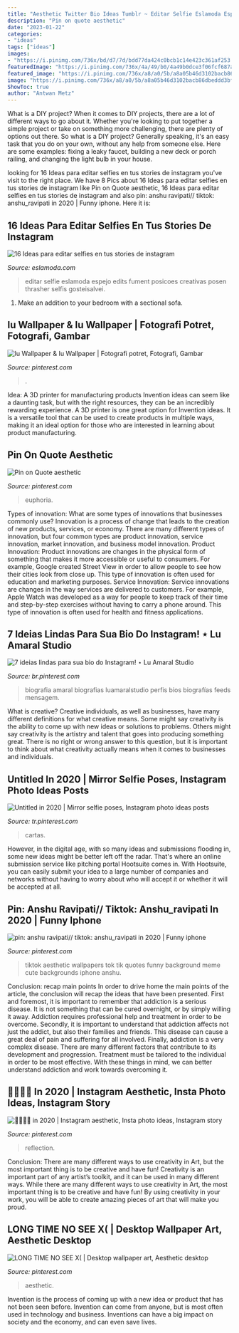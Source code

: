 ```yaml
---
title: "Aesthetic Twitter Bio Ideas Tumblr ~ Editar Selfie Eslamoda Espejo Edits Fument Posicoes Creativas Posen Thrasher Selfis Gosteisalvei"
description: "Pin on quote aesthetic"
date: "2023-01-22"
categories:
- "ideas"
tags: ["ideas"]
images:
- "https://i.pinimg.com/736x/bd/d7/7d/bdd77da424c0bcb1c14e423c361af253.jpg"
featuredImage: "https://i.pinimg.com/736x/4a/49/b0/4a49b0dce3f06fcf687a78e59537797b.jpg"
featured_image: "https://i.pinimg.com/736x/a8/a0/5b/a8a05b46d3102bacb86dbeddd3bf117c.jpg"
image: "https://i.pinimg.com/736x/a8/a0/5b/a8a05b46d3102bacb86dbeddd3bf117c.jpg"
ShowToc: true
author: "Antwan Metz"
---
```



What is a DIY project?
When it comes to DIY projects, there are a lot of different ways to go about it. Whether you're looking to put together a simple project or take on something more challenging, there are plenty of options out there. So what is a DIY project? Generally speaking, it's an easy task that you do on your own, without any help from someone else. Here are some examples: fixing a leaky faucet, building a new deck or porch railing, and changing the light bulb in your house.

	

		
looking for 16 Ideas para editar selfies en tus stories de instagram you've visit to the right place. We have 8 Pics about 16 Ideas para editar selfies en tus stories de instagram like Pin on Quote aesthetic, 16 Ideas para editar selfies en tus stories de instagram and also pin: anshu ravipati// tiktok: anshu_ravipati in 2020 | Funny iphone. Here it is:
		
    
## 16 Ideas Para Editar Selfies En Tus Stories De Instagram

<img loading=lazy src="https://eslamoda.com/wp-content/uploads/sites/2/2018/03/ideas-editar-fotos-snapchat.jpg" onerror="this.onerror=null;this.src='https://tse4.mm.bing.net/th?id=OIP.5uQ6zlx1h0jfERCe98JpngHaJ4&amp;pid=15.1';" alt="16 Ideas para editar selfies en tus stories de instagram">

_Source: eslamoda.com_

>editar selfie eslamoda espejo edits fument posicoes creativas posen thrasher selfis gosteisalvei. 

	

1. Make an addition to your bedroom with a sectional sofa.

    
## Iu Wallpaper &amp; Iu Wallpaper | Fotografi Potret, Fotografi, Gambar

<img loading=lazy src="https://i.pinimg.com/736x/a8/a0/5b/a8a05b46d3102bacb86dbeddd3bf117c.jpg" onerror="this.onerror=null;this.src='https://tse3.mm.bing.net/th?id=OIP.ZG65EylEFfsQQWiNwlY2cgHaMg&amp;pid=15.1';" alt="Iu Wallpaper &amp; Iu Wallpaper | Fotografi potret, Fotografi, Gambar">

_Source: pinterest.com_

>. 

	

Idea: A 3D printer for manufacturing products
Invention ideas can seem like a daunting task, but with the right resources, they can be an incredibly rewarding experience. A 3D printer is one great option for Invention ideas. It is a versatile tool that can be used to create products in multiple ways, making it an ideal option for those who are interested in learning about product manufacturing.

    
## Pin On Quote Aesthetic

<img loading=lazy src="https://i.pinimg.com/736x/d1/e0/fa/d1e0fa3504f41b81ad3d348d299896aa.jpg" onerror="this.onerror=null;this.src='https://tse2.mm.bing.net/th?id=OIP.fJWD9vdZ2B6XoyJmV15Z0AHaNK&amp;pid=15.1';" alt="Pin on Quote aesthetic">

_Source: pinterest.com_

>euphoria. 

	

Types of innovation: What are some types of innovations that businesses commonly use?
Innovation is a process of change that leads to the creation of new products, services, or economy. There are many different types of innovation, but four common types are product innovation, service innovation, market innovation, and business model innovation. 
Product Innovation: Product innovations are changes in the physical form of something that makes it more accessible or useful to consumers. For example, Google created Street View in order to allow people to see how their cities look from close up. This type of innovation is often used for education and marketing purposes. Service Innovation: Service innovations are changes in the way services are delivered to customers. For example, Apple Watch was developed as a way for people to keep track of their time and step-by-step exercises without having to carry a phone around. This type of innovation is often used for health and fitness applications.

    
## 7 Ideias Lindas Para Sua Bio Do Instagram! ⋆ Lu Amaral Studio

<img loading=lazy src="https://i.pinimg.com/736x/14/21/5b/14215ba62e7bd78b4057eaa5b3c27bac.jpg" onerror="this.onerror=null;this.src='https://tse4.mm.bing.net/th?id=OIP.X4SSSwuTeh9HEj3GwSlJeAHaLH&amp;pid=15.1';" alt="7 ideias lindas para sua bio do Instagram! ⋆ Lu Amaral Studio">

_Source: br.pinterest.com_

>biografia amaral biografias luamaralstudio perfis bios biografías feeds mensagem. 

	

What is creative?
Creative individuals, as well as businesses, have many different definitions for what creative means. Some might say creativity is the ability to come up with new ideas or solutions to problems. Others might say creativity is the artistry and talent that goes into producing something great. There is no right or wrong answer to this question, but it is important to think about what creativity actually means when it comes to businesses and individuals.

    
## Untitled In 2020 | Mirror Selfie Poses, Instagram Photo Ideas Posts

<img loading=lazy src="https://i.pinimg.com/736x/c2/30/24/c23024e22a71f110a1c420263c710316.jpg" onerror="this.onerror=null;this.src='https://tse4.mm.bing.net/th?id=OIP.X0P3l5H5SiaEPuMEVZz2UgHaNK&amp;pid=15.1';" alt="Untitled in 2020 | Mirror selfie poses, Instagram photo ideas posts">

_Source: tr.pinterest.com_

>cartas. 

	

However, in the digital age, with so many ideas and submissions flooding in, some new ideas might be better left off the radar. That's where an online submission service like pitching portal Hootsuite comes in. With Hootsuite, you can easily submit your idea to a large number of companies and networks without having to worry about who will accept it or whether it will be accepted at all.

    
## Pin: Anshu Ravipati// Tiktok: Anshu_ravipati In 2020 | Funny Iphone

<img loading=lazy src="https://i.pinimg.com/736x/4a/49/b0/4a49b0dce3f06fcf687a78e59537797b.jpg" onerror="this.onerror=null;this.src='https://tse2.mm.bing.net/th?id=OIP.loyRmE4wtor7N2IE5BPXDgHaNL&amp;pid=15.1';" alt="pin: anshu ravipati// tiktok: anshu_ravipati in 2020 | Funny iphone">

_Source: pinterest.com_

>tiktok aesthetic wallpapers tok tik quotes funny background meme cute backgrounds iphone anshu. 

	

Conclusion: recap main points
In order to drive home the main points of the article, the conclusion will recap the ideas that have been presented. First and foremost, it is important to remember that addiction is a serious disease. It is not something that can be cured overnight, or by simply willing it away. Addiction requires professional help and treatment in order to be overcome. Secondly, it is important to understand that addiction affects not just the addict, but also their families and friends. This disease can cause a great deal of pain and suffering for all involved. Finally, addiction is a very complex disease. There are many different factors that contribute to its development and progression. Treatment must be tailored to the individual in order to be most effective. With these things in mind, we can better understand addiction and work towards overcoming it.

    
## 💌👼🏻🏹 In 2020 | Instagram Aesthetic, Insta Photo Ideas, Instagram Story

<img loading=lazy src="https://i.pinimg.com/736x/6f/c6/bb/6fc6bbad84f1a2506691d8ee83d6242c.jpg" onerror="this.onerror=null;this.src='https://tse4.mm.bing.net/th?id=OIP.5Lx_5Hvt5p4dsdI43SFHqgHaNL&amp;pid=15.1';" alt="💌👼🏻🏹 in 2020 | Instagram aesthetic, Insta photo ideas, Instagram story">

_Source: pinterest.com_

>reflection. 

	

Conclusion: There are many different ways to use creativity in Art, but the most important thing is to be creative and have fun!
Creativity is an important part of any artist’s toolkit, and it can be used in many different ways. While there are many different ways to use creativity in Art, the most important thing is to be creative and have fun! By using creativity in your work, you will be able to create amazing pieces of art that will make you proud.

    
## LONG TIME NO SEE X( | Desktop Wallpaper Art, Aesthetic Desktop

<img loading=lazy src="https://i.pinimg.com/736x/bd/d7/7d/bdd77da424c0bcb1c14e423c361af253.jpg" onerror="this.onerror=null;this.src='https://tse4.mm.bing.net/th?id=OIP.vzIAh7kbXd2ip8RpjG1K_gHaEc&amp;pid=15.1';" alt="LONG TIME NO SEE X( | Desktop wallpaper art, Aesthetic desktop">

_Source: pinterest.com_

>aesthetic. 

	

Invention is the process of coming up with a new idea or product that has not been seen before. Invention can come from anyone, but is most often used in technology and business. Inventions can have a big impact on society and the economy, and can even save lives.

